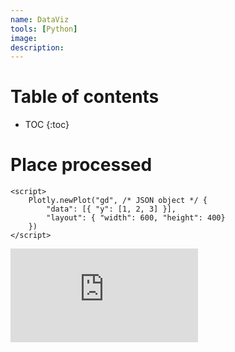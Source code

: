 ```yaml
---
name: DataViz
tools: [Python]
image:
description:
---
```


# Table of contents

* TOC
{:toc}

# Place processed

<head>
    <script src="https://cdn.plot.ly/plotly-2.16.3.min.js"></script>
</head>
<body>
    <div id="gd"></div>

    <script>
        Plotly.newPlot("gd", /* JSON object */ {
            "data": [{ "y": [1, 2, 3] }],
            "layout": { "width": 600, "height": 400}
        })
    </script>
</body>
<!-- <iframe id="igraph" scrolling="no" style="border:none;" seamless="seamless" src="https://github.com/vishalgattani/srrs/blob/main/PlaceProcessed.html"></iframe> -->

<head>
    <script src="https://cdn.plot.ly/plotly-2.16.3.min.js"></script>
</head>
<body>
    <div id="gd"></div>
    <iframe id="igraph" scrolling="no" style="border:none;" seamless="seamless" src="https://github.com/vishalgattani/srrs/blob/main/PlaceProcessed.html"></iframe>
</body>